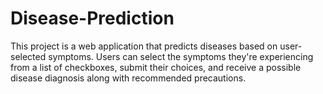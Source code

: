 # Disease-Prediction
This project is a web application that predicts diseases based on user-selected symptoms. Users can select the symptoms they're experiencing from a list of checkboxes, submit their choices, and receive a possible disease diagnosis along with recommended precautions.
